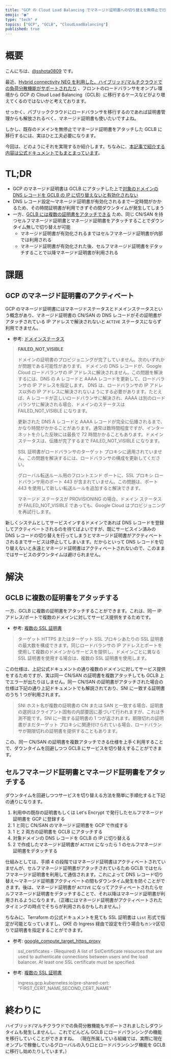 ```yaml
---
title: "GCP の Cloud Load Balancing でマネージド証明書への切り替えを無停止で行う方法"
emoji: "🍀"
type: "tech" #
topics: ["GCP", "GCLB", "CloudLoadBalancing"]
published: true
---
```


# 概要

こんにちは、[@sshota0809](https://twitter.com/sshota0809) です。

最近、[Hybrid connectivity NEG を利用した、ハイブリッド/マルチクラウドでの負荷分散機能がサポートされたり](https://medium.com/google-cloud-jp/hybrid-load-balancing-27e77a4ec62) 、フロントのロードバランサをオンプレ環境から GCP の Cloud Load Balancing（GCLB）に移行するケースなどがより増えてくるのではないかと考えております。

せっかく、パブリッククラウドにロードバランサを移行するのであれば証明書管理からも解放されるべく、マネージド証明書も使いたいですよね。

しかし、既存のドメインを無停止でマネージド証明書をアタッチした GCLB に移行するには、実はひと工夫必要になります。

今回は、どのようにそれを実現するか紹介します。ちなみに、[本記事で紹介する内容は公式ドキュメントでもまとまっています](https://cloud.google.com/load-balancing/docs/ssl-certificates/google-managed-certs#migrating-ssl)。

# TL;DR

* GCP のマネージド証明書は GCLB にアタッチした上で[対象のドメインの DNS レコードを GCLB の IP に切り替えないと有効化されない](https://cloud.google.com/load-balancing/docs/ssl-certificates/troubleshooting#domain-status)
* DNS レコード設定〜マネージド証明書が有効化されるまで一定時間がかかるため、その時間証明書が利用できずその間ダウンタイムが発生してしまう
* 一方、[GCLB には複数の証明書をアタッチできる](https://cloud.google.com/load-balancing/docs/ssl-certificates#multiplessl) ため、同じ CN/SAN を持つセルフマネージド証明書とマネージド証明書をアタッチすることでダウンタイム無しで切り替えが可能
  * マネージド証明書が有効化されるまではセルフマネージド証明書が内部では利用される
  * マネージド証明書が有効化された後、セルフマネージド証明書をデタッチすることで以降マネージド証明書が利用される

# 課題
## GCP のマネージド証明書のアクティベート

GCP のマネージド証明書にはマネージドステータスとドメインステータスという概念があり、マネージド証明書の CN/SAN の DNS レコードがその証明書がアタッチされている IP アドレスで解決されないと `ACTIVE` ステータスにならず利用できません。

* 参考: [ドメインステータス](https://cloud.google.com/load-balancing/docs/ssl-certificates/troubleshooting#domain-status)
> **FAILED_NOT_VISIBLE**
> 
> ドメインの証明書のプロビジョニングが完了していません。次のいずれかが問題である可能性があります。
> ドメインの DNS レコードが、Google Cloud ロードバランサの IP アドレスに解決されません。この問題を解決するには、DNS の A レコードと AAAA レコードを更新して、ロードバランサの IP アドレスを指定します。
> DNS は、ロードバランサの IP アドレス以外の IP アドレスに解決されないようにする必要があります。たとえば、A レコードが正しいロードバランサに解決され、AAAA は別のロードバランサに解決される場合、ドメインのステータスは FAILED_NOT_VISIBLE になります。
> 
> 更新された DNS A レコードと AAAA レコードが完全に伝播されるまで、かなり時間がかかることがあります。通常は数時間程度ですが、インターネットを介した反映には最長で 72 時間かかることもあります。ドメイン ステータスは、伝播が完了するまで FAILED_NOT_VISIBLE になります。
> 
> SSL 証明書がロードバランサのターゲット プロキシに適用されていません。この問題を解決するには、ロードバランサの構成を更新してください。
> 
> グローバル転送ルール用のフロントエンド ポートに、SSL プロキシ ロードバランサ用のポート 443 が含まれていません。この問題は、ポート 443 を使用して新しい転送ルールを追加すると解決できます。
> 
> マネージド ステータスが PROVISIONING の場合、ドメイン ステータスが FAILED_NOT_VISIBLE であっても、Google Cloud はプロビジョニングを再試行します。

新しくシステムとしてサービスインするドメインであれば DNS レコードを登録してアクティベートされるのを待てばよいですが、既にサービスイン済みの DNS レコードの切り替えを行ってしまうとマネージド証明書がアクティベートされるまでサービスは停止してしまいます。だからといって DNS レコードを切り替えないと永遠とマネージド証明書はアクティベートされないので、このままではサービスのダウンタイムは避けられません。

# 解決
## GCLB に複数の証明書をアタッチする

一方、GCLB に複数の証明書をアタッチすることができます。これは、同一 IP アドレス/ポートで複数のドメインに対してサービス提供をするためです。

* 参考: [複数の SSL 証明書](https://cloud.google.com/load-balancing/docs/ssl-certificates#multiplessl)
> ターゲット HTTPS またはターゲット SSL プロキシあたりの SSL 証明書の最大数を構成できます。同じロードバランサの IP アドレスとポートを使用して複数のドメインからサービスを提供し、ドメインごとに異なる SSL 証明書を使用する場合は、複数の SSL 証明書を使用します。

この仕様は、上記公式ドキュメントの通り複数のドメインに対してサービス提供をするためですが、実は同一 CN/SAN の証明書を複数アタッチしても GCLB 上でエラーが出たりはしません。同一 CN/SAN の証明書がアタッチされた場合の仕様は下記の通り上記ドキュメントでも解説されており、SNI に一致する証明書のうち 1 つが利用されます。

> SNI ホスト名が複数の証明書の CN または SAN と一致する場合、証明書の選択はクライアント固有の内部要因に基づいて行われますが、これは予測不能です。SNI に一致する証明書の 1 つが返されます。期限切れの証明書がまだターゲット プロキシに関連付けられている場合、ロードバランサが期限切れの証明書を提供することもあります。

この、同一 CN/SAN の証明書を複数アタッチできる仕様を上手く利用することで、ダウンタイムを回避しつつ GCLB にサービスを切り替えすることができます。

## セルフマネージド証明書とマネージド証明書をアタッチする

ダウンタイムを回避しつつサービスを切り替える方法を簡単に手順化すると下記の通りになります。

1. 利用中の既存の証明書もしくは Let's Encrypt で発行したセルフマネージド証明書を GCP に登録する
2. 1 と同じ CN/SAN のマネージド証明書を GCP で作成する
3. 1 と 2 両方の証明書を GCLB にアタッチする
4. 対象ドメインの DNS レコードを GCLB の IP に切り替える
5. 2 で作成したマネージド証明書が `ACTIVE` になったら 1 のセルフマネージド証明書をデタッチする

仕組みとしては、手順 4 の段階ではマネージド証明書はアクティベートされていませんが、セルフマネージド証明書がアタッチされているため GCLB ではセルフマネージド証明書を利用して通信されます。これによって DNS レコード切り替え〜マネージド証明書アクティベートの間もダウンタイム発生を防ぐことができます。後は、マネージド証明書が `ACTIVE` になってアクティベートされたらセルフマネージド証明書をデタッチすることで、それ以降はマネージド証明書が利用されるようになります。（正確にはマネージド証明書がアクティベートされたタイミングの時点でそちらが利用されるかもしれません。）

ちなみに、Terraform の公式ドキュメントを見ても SSL 証明書は `List` 形式で指定が可能となっていますし、GKE の Ingress 経由で設定を行う場合も`カンマ`区切りで証明書を指定することができます。

* 参考: [google_compute_target_https_proxy](https://registry.terraform.io/providers/hashicorp/google/latest/docs/resources/compute_target_https_proxy#ssl_certificates)
> ssl_certificates - (Required) A list of SslCertificate resources that are used to authenticate connections between users and the load balancer. At least one SSL certificate must be specified.

* 参考: [複数の SSL 証明書](https://cloud.google.com/kubernetes-engine/docs/how-to/ingress-multi-ssl#pre-shared-certs)
> ingress.gcp.kubernetes.io/pre-shared-cert: "FIRST_CERT_NAME,SECOND_CERT_NAME"

# 終わりに
ハイブリッド/マルチクラウドでの負荷分散機能もサポートされましたしダウンタイムも発生しませんし、これでどんどん GCLB にロードバランシングの機能を移行していくことができますね。 （現在所属している組織では、実際に現在オンプレで稼働しているグローバルの入り口とロードバランシング機能を GCLB に移行し始めたりしています。）
